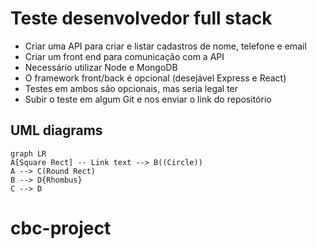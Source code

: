 # Teste desenvolvedor full stack
- Criar uma API para criar e listar cadastros de nome, telefone e email
- Criar um front end para comunicação com a API
- Necessário utilizar Node e MongoDB
- O framework front/back é opcional (desejável Express e React)
- Testes em ambos são opcionais, mas seria legal ter
- Subir o teste em algum Git e nos enviar o link do repositório

## UML diagrams
```mermaid
graph LR
A[Square Rect] -- Link text --> B((Circle))
A --> C(Round Rect)
B --> D{Rhombus}
C --> D
```
# cbc-project
